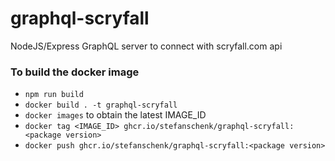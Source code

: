 # graphql-scryfall
NodeJS/Express GraphQL server to connect with scryfall.com api

### To build the docker image
- `npm run build`
- `docker build . -t graphql-scryfall`
- `docker images` to obtain the latest IMAGE_ID
- `docker tag <IMAGE_ID> ghcr.io/stefanschenk/graphql-scryfall:<package version>`
- `docker push ghcr.io/stefanschenk/graphql-scryfall:<package version>`
